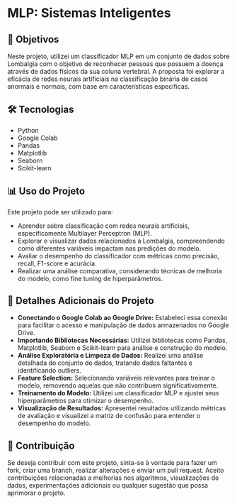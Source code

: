 # MLP: Sistemas Inteligentes

## 🎯 Objetivos
Neste projeto, utilizei um classificador MLP em um conjunto de dados sobre Lombalgia com o objetivo de reconhecer pessoas que possuem a doença através de dados físicos da sua coluna vertebral. A proposta foi explorar a eficácia de redes neurais artificiais na classificação binária de casos anormais e normais, com base em características específicas.

## 🛠️ Tecnologias
- Python
- Google Colab
- Pandas
- Matplotlib
- Seaborn
- Scikit-learn

## 📊 Uso do Projeto
Este projeto pode ser utilizado para:

- Aprender sobre classificação com redes neurais artificiais, especificamente Multilayer Perceptron (MLP).
- Explorar e visualizar dados relacionados à Lombalgia, compreendendo como diferentes variáveis impactam nas predições do modelo.
- Avaliar o desempenho do classificador com métricas como precisão, recall, F1-score e acurácia.
- Realizar uma análise comparativa, considerando técnicas de melhoria do modelo, como fine tuning de hiperparâmetros.

## 🚀 Detalhes Adicionais do Projeto
- **Conectando o Google Colab ao Google Drive:** Estabeleci essa conexão para facilitar o acesso e manipulação de dados armazenados no Google Drive.
- **Importando Bibliotecas Necessárias:** Utilizei bibliotecas como Pandas, Matplotlib, Seaborn e Scikit-learn para análise e construção do modelo.
- **Análise Exploratória e Limpeza de Dados:** Realizei uma análise detalhada do conjunto de dados, tratando dados faltantes e identificando outliers.
- **Feature Selection:** Selecionando variáveis relevantes para treinar o modelo, removendo aquelas que não contribuem significativamente.
- **Treinamento do Modelo:** Utilizei um classificador MLP e ajustei seus hiperparâmetros para otimizar o desempenho.
- **Visualização de Resultados:** Apresentei resultados utilizando métricas de avaliação e visualizei a matriz de confusão para entender o desempenho do modelo.

## 🙌 Contribuição
Se deseja contribuir com este projeto, sinta-se à vontade para fazer um fork, criar uma branch, realizar alterações e enviar um pull request. Aceito contribuições relacionadas a melhorias nos algoritmos, visualizações de dados, experimentações adicionais ou qualquer sugestão que possa aprimorar o projeto.
